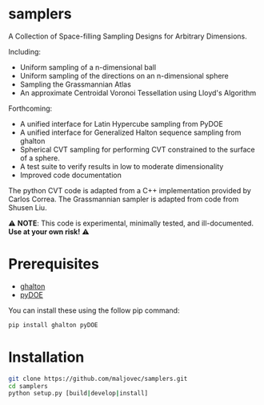 # samplers
A Collection of Space-filling Sampling Designs for Arbitrary Dimensions.

Including:
 * Uniform sampling of a n-dimensional ball
 * Uniform sampling of the directions on an n-dimensional sphere
 * Sampling the Grassmannian Atlas
 * An approximate Centroidal Voronoi Tessellation using Lloyd's Algorithm

Forthcoming:
 * A unified interface for Latin Hypercube sampling from PyDOE
 * A unified interface for Generalized Halton sequence sampling from ghalton
 * Spherical CVT sampling for performing CVT constrained to the surface of a
   sphere.
 * A test suite to verify results in low to moderate dimensionality
 * Improved code documentation

The python CVT code is adapted from a C++ implementation provided by
Carlos Correa. The Grassmannian sampler is adapted from code from Shusen
Liu.

:warning: **NOTE**: This code is experimental, minimally tested, and
ill-documented. **Use at your own risk!** :warning:

# Prerequisites

 * [ghalton](https://github.com/fmder/ghalton)
 * [pyDOE](https://pythonhosted.org/pyDOE/)

You can install these using the follow pip command:

 ```bash
 pip install ghalton pyDOE
 ```

# Installation

```bash
git clone https://github.com/maljovec/samplers.git
cd samplers
python setup.py [build|develop|install]
```
